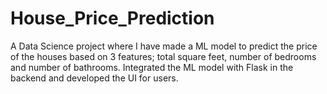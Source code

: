 # House_Price_Prediction
A Data Science project where I have made a ML model to predict the price of the houses based on 3 features; total square feet, number of bedrooms and number of bathrooms. Integrated the ML model with Flask in the backend and developed the UI for users. 
